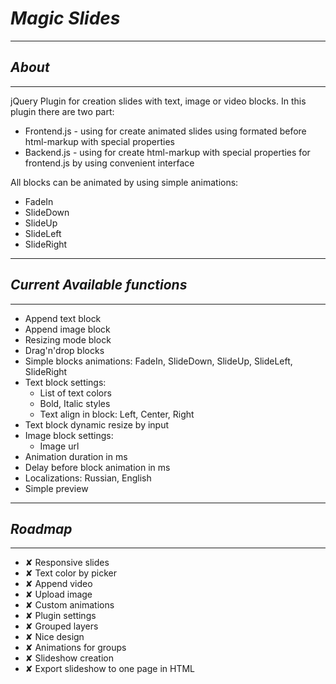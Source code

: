 # *Magic Slides*
---
## *About*
---
jQuery Plugin for creation slides with text, image or video blocks.
In this plugin there are two part:
* Frontend.js - using for create animated slides using formated before html-markup with special properties
* Backend.js - using for create html-markup with special properties for frontend.js by using convenient interface

All blocks can be animated by using simple animations:
* FadeIn
* SlideDown
* SlideUp
* SlideLeft
* SlideRight
---
## *Current Available functions*
---
* Append text block
* Append image block
* Resizing mode block
* Drag'n'drop blocks
* Simple blocks animations: FadeIn, SlideDown, SlideUp, SlideLeft, SlideRight
* Text block settings:
    * List of text colors
    * Bold, Italic styles
    * Text align in block: Left, Center, Right
* Text block dynamic resize by input
* Image block settings:
    * Image url
* Animation duration in ms
* Delay before block animation in ms
* Localizations: Russian, English
* Simple preview
---
## *Roadmap*
---
- ✘ Responsive slides
- ✘ Text color by picker
- ✘ Append video
- ✘ Upload image
- ✘ Custom animations
- ✘ Plugin settings
- ✘ Grouped layers
- ✘ Nice design
- ✘ Animations for groups
- ✘ Slideshow creation
- ✘ Export slideshow to one page in HTML
